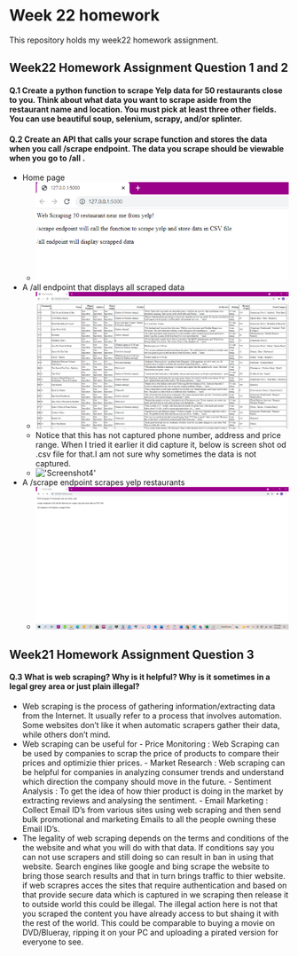# Week 22 homework
 This repository holds my week22  homework assignment.
 
## Week22 Homework Assignment Question 1 and 2
#### Q.1 Create a python function to scrape Yelp data for 50 restaurants close to you. Think about what data you want to scrape aside from the restaurant name and location. You must pick at least three other fields. You can use beautiful soup, selenium, scrapy, and/or splinter.
#### Q.2 Create an API that calls your scrape function and stores the data when you call /scrape endpoint. The data you scrape should be viewable when you go to /all .
 - Home page
    * !['Screenshot1'](./Week22_screenshot_1.PNG?raw=true "Home page")
 - A /all endpoint that displays all scraped data
	* !['Screenshot2'](./Week22_screenshot_2.PNG?raw=true "all endpoint")
	- Notice that this has not captured phone number, address and price range. When I tried it earlier it did capture it, below is screen shot od .csv file for that.I am not sure why sometimes the data is not captured.
	- !['Screenshot4'](./Week22_screenshot_4.PNG?raw=true "all endpoint")
 - A /scrape endpoint scrapes yelp restaurants 
    * !['Screenshot3'](./Week22_screenshot_3.PNG?raw=true "scrape endpoint")

## Week21 Homework Assignment Question 3
#### Q.3 What is web scraping? Why is it helpful? Why is it sometimes in a legal grey area or just plain illegal?
   - Web scraping is the process of gathering information/extracting data from the Internet. It usually refer to a process that involves automation. Some websites don’t like it when automatic scrapers gather their data, while others don’t mind. 
   - Web scraping can be useful for 
	- Price Monitoring : Web Scraping can be used by companies to scrap the price of products to compare their prices and optimizie thier prices. 
	- Market Research : Web scraping can be helpful for companies in analyzing consumer trends and understand which direction the company should move in the future. 
	- Sentiment Analysis : To get the idea of how thier product is doing in the market by extracting reviews and analysing the sentiment.
	- Email Marketing : Collect Email ID’s from various sites using web scraping and then send bulk promotional and marketing Emails to all the people owning these Email ID’s.
   - The legality of web scraping depends on the terms and conditions of the the website and what you will do with that data. If conditions say you can not use scrapers and still doing so can result in ban in using that website. Search engines like google and bing scrape the website to bring those search results and that in turn brings traffic to thier website. if web scrapres acces the sites that require authentication and based on that provide secure data which is captured in we scraping then release it to outside world this could be illegal. The illegal action here is not that you scraped the content you have already access to but shaing it with the rest of the world. This could be comparable to buying a movie on DVD/Blueray, ripping it on your PC and uploading a pirated version for everyone to see.